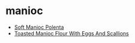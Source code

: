 # manioc

 * [Soft Manioc Polenta](index/s/soft-manioc-polenta-238414.json)
 * [Toasted Manioc Flour With Eggs And Scallions](index/t/toasted-manioc-flour-with-eggs-and-scallions-359470.json)
